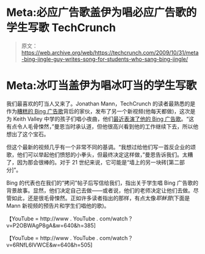 # Meta:必应广告歌盖伊为唱必应广告歌的学生写歌 TechCrunch

> 原文：<https://web.archive.org/web/https://techcrunch.com/2009/10/31/meta-bing-jingle-guy-writes-song-for-students-who-sang-bing-jingle/>

# Meta:冰叮当盖伊为唱冰叮当的学生写歌

我们最喜欢的叮当人又来了。Jonathan Mann，TechCrunch 的读者最熟悉的是作为[糟糕的 Bing 广告歌](https://web.archive.org/web/20221006173107/http://www.beta.techcrunch.com/2009/08/05/bing-has-succeeded-in-finding-the-worst-jingle-ever/)背后的家伙，发布了另一个新视频(他每天都做)，这次是为 Keith Valley 中学的孩子们唱小夜曲，他们[最近表演了他的 Bing 广告歌](https://web.archive.org/web/20221006173107/http://www.beta.techcrunch.com/2009/10/30/microsoft-tortures-littles-kids-with-bing-jingle/)。“这有点令人毛骨悚然，”曼恩当时承认道，但他很高兴看到他的工作继续下去，所以他想出了这个宝石。

但这个最新的视频几乎有一个非常不同的基调。“我想过给他们写一首反企业的颂歌，他们可以举起他们愤怒的小拳头，但最终决定这样做，”曼恩告诉我们。太糟了，因为那会很棒的。对于 21 世纪来说，它可能是“墙上的另一块砖[第二部分]”。

Bing 的代表也在我们的“拷问”帖子后写信给我们，指出关于学生唱 Bing 广告歌的背景故事。显然，他们决定自己去做——或者说，他们的老师决定让他们去做。尽管如此，还是很毛骨悚然。正如许多读者指出的那样，有点太像*耶稣营*(下面是 Mann 新视频的预告片和学生们唱他的歌)。

【YouTube = http://www . YouTube . com/watch？v=P2OBWAgP8gA&w=640&h=385]

【YouTube = http://www . YouTube . com/watch？v=6RNfL6IVWCE&w=640&h=505]